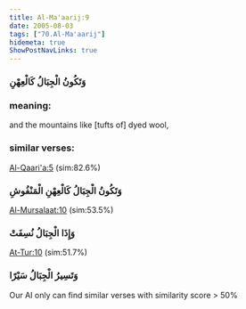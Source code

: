 ```yaml
---
title: Al-Ma'aarij:9
date: 2005-08-03
tags: ["70.Al-Ma'aarij"]
hidemeta: true 
ShowPostNavLinks: true 
---
```

### وَتَكُونُ الْجِبَالُ كَالْعِهْنِ
### meaning: 
and the mountains like [tufts of] dyed wool,
### similar verses: 

[Al-Qaari'a:5](/101/5) (sim:82.6%)

### وَتَكُونُ الْجِبَالُ كَالْعِهْنِ الْمَنْفُوشِ

[Al-Mursalaat:10](/77/10) (sim:53.5%)

### وَإِذَا الْجِبَالُ نُسِفَتْ

[At-Tur:10](/52/10) (sim:51.7%)

### وَتَسِيرُ الْجِبَالُ سَيْرًا

Our AI only can find similar verses with similarity score > 50% 

